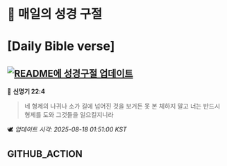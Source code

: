 # 🙏 매일의 성경 구절
# [Daily Bible verse]
## [![README에 성경구절 업데이트](https://github.com/DONGSUKA/first_test/actions/workflows/update-readme-bible.yml/badge.svg)](https://github.com/DONGSUKA/first_test/actions/workflows/update-readme-bible.yml)
<!-- START_BIBLE_VERSE -->
📖 **신명기 22:4**
> 네 형제의 나귀나 소가 길에 넘어진 것을 보거든 못 본 체하지 말고 너는 반드시 형제를 도와 그것들을 일으킬지니라

🕊️ _업데이트 시각: 2025-08-18 01:51:00 KST_
  <!-- END_BIBLE_VERSE -->
## GITHUB_ACTION
